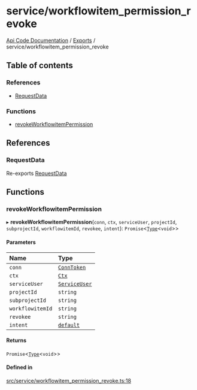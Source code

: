 # service/workflowitem\_permission\_revoke
 
[Api Code Documentation](../README.md) / [Exports](../modules.md) / service/workflowitem\_permission\_revoke

## Table of contents

### References

- [RequestData](service_workflowitem_permission_revoke.md#requestdata)

### Functions

- [revokeWorkflowitemPermission](service_workflowitem_permission_revoke.md#revokeworkflowitempermission)

## References

### RequestData

Re-exports [RequestData](../interfaces/service_domain_workflow_project_create.RequestData.md)

## Functions

### revokeWorkflowitemPermission

▸ **revokeWorkflowitemPermission**(`conn`, `ctx`, `serviceUser`, `projectId`, `subprojectId`, `workflowitemId`, `revokee`, `intent`): `Promise`<[`Type`](result.md#type)<`void`\>\>

#### Parameters

| Name | Type |
| :------ | :------ |
| `conn` | [`ConnToken`](service_conn.md#conntoken) |
| `ctx` | [`Ctx`](../interfaces/lib_ctx.Ctx.md) |
| `serviceUser` | [`ServiceUser`](../interfaces/service_domain_organization_service_user.ServiceUser.md) |
| `projectId` | `string` |
| `subprojectId` | `string` |
| `workflowitemId` | `string` |
| `revokee` | `string` |
| `intent` | [`default`](authz_intents.md#default) |

#### Returns

`Promise`<[`Type`](result.md#type)<`void`\>\>

#### Defined in

[src/service/workflowitem_permission_revoke.ts:18](https://github.com/openkfw/TruBudget/blob/b9aaff0/api/src/service/workflowitem_permission_revoke.ts#L18)
